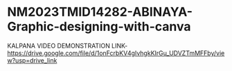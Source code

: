 # NM2023TMID14282-ABINAYA-Graphic-designing-with-canva
KALPANA VIDEO DEMONSTRATION LINK- https://drive.google.com/file/d/1onFcrbKV4gIvhgkKIrGu_UDVZTmMFFby/view?usp=drive_link
